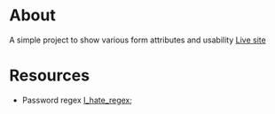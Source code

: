 # About
A simple project to show various form attributes and usability [Live site](https://clupai8o0.github.io/form-validator/)

# Resources
- Password regex [I_hate_regex](https://ihateregex.io/expr/password/);
